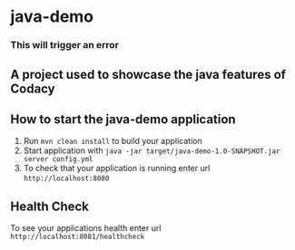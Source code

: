 # java-demo
### This will trigger an error
## A project used to showcase the java features of Codacy
How to start the java-demo application
---

1. Run `mvn clean install` to build your application
1. Start application with `java -jar target/java-demo-1.0-SNAPSHOT.jar server config.yml`
1. To check that your application is running enter url `http://localhost:8080`

Health Check
---

To see your applications health enter url `http://localhost:8081/healthcheck`
